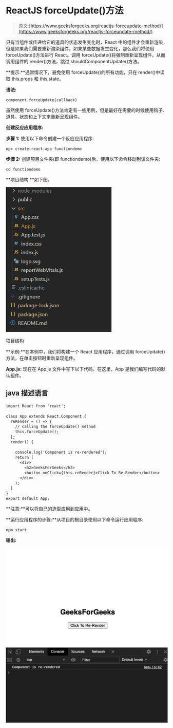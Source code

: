 # ReactJS forceUpdate()方法

> 原文:[https://www.geeksforgeeks.org/reactjs-forceupdate-method/](https://www.geeksforgeeks.org/reactjs-forceupdate-method/)

只有当组件或传递给它的道具的状态发生变化时，React 中的组件才会重新渲染，但是如果我们需要重新渲染组件，如果某些数据发生变化，那么我们将使用 forceUpdate()方法进行 React。调用 forceUpdate()将强制重新呈现组件，从而调用组件的 render()方法，跳过 shouldComponentUpdate()方法。

**提示:**通常情况下，避免使用 forceUpdate()的所有功能，只在 render()中读取 this.props 和 this.state。

**语法:**

```
component.forceUpdate(callback)
```

虽然使用 forceUpdate()方法肯定有一些用例，但是最好在需要的时候使用钩子、道具、状态和上下文来重新呈现组件。

**创建反应应用程序:**

**步骤 1:** 使用以下命令创建一个反应应用程序:

```
npx create-react-app functiondemo
```

**步骤 2:** 创建项目文件夹(即 functiondemo)后，使用以下命令移动到该文件夹:

```
cd functiondemo
```

**项目结构:**如下图。

![](img/f04ae0d8b722a9fff0bd9bd138b29c23.png)

项目结构

**示例:**在本例中，我们将构建一个 React 应用程序，通过调用 forceUpdate()方法，在单击按钮时重新呈现组件。

**App.js:** 现在在 App.js 文件中写下以下代码。在这里，App 是我们编写代码的默认组件。

## java 描述语言

```
import React from 'react';

class App extends React.Component {
  reRender = () => {
    // calling the forceUpdate() method
    this.forceUpdate();
  };
  render() {

    console.log('Component is re-rendered');
    return (
      <div>
        <h2>GeeksForGeeks</h2>
        <button onClick={this.reRender}>Click To Re-Render</button>
      </div>
    );
  }
}
export default App;
```

**注意:**可以将自己的造型应用到应用中。

**运行应用程序的步骤:**从项目的根目录使用以下命令运行应用程序:

```
npm start
```

**输出:**

![](img/9d3e10ed2c5c589642176afdc27276f4.png)